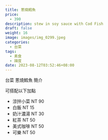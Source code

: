 ```yaml
---
title: 蔥燒鱈魚
price:
  - 390
description: stew in soy sauce with Cod Fish
draft: false
weight: 16
image: images/img_0299.jpeg
categories:
  - 台菜
tags:
  - 素食
  - 辣度
date: 2023-08-12T03:52:46+08:00
---
```


台菜 蔥燒鱈魚 簡介

可搭配以下加點

- 涼拌小菜  NT 90
- 白飯 NT 15
- 奶汁濃湯 NT 30
- 紅茶  NT 50
- 美式咖啡 NT 50
- 可樂 NT 50
